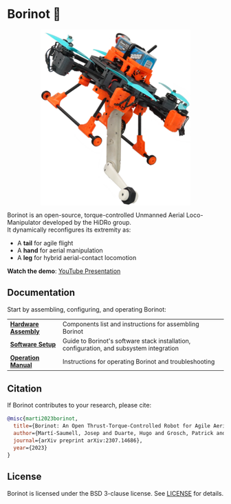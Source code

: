 # Borinot 🐝

<p align="center">
<img src="media/borinot_agile.png" width="350" align="center">
</p>

Borinot is an open-source, torque-controlled Unmanned Aerial Loco-Manipulator developed by the HiDRo group.  
It dynamically reconfigures its extremity as:
- A **tail** for agile flight  
- A **hand** for aerial manipulation  
- A **leg** for hybrid aerial-contact locomotion  

**Watch the demo**: [YouTube Presentation](https://www.youtube.com/watch?v=Ob7IIVB6P_A)

## Documentation  
Start by assembling, configuring, and operating Borinot: 

|                                             |                                                                                                                                        |
| ------------------------------------------- | -------------------------------------------------------------------------------------------------------------------------------------- |
| [**Hardware Assembly**](hardware/README.md) | Components list and instructions for assembling Borinot                                                                       |
| [**Software Setup**](software/README.md)    | Guide to Borinot's software stack installation, configuration, and subsystem integration                                               |
| [**Operation Manual**](operation/README.md) | Instructions for operating Borinot and troubleshooting |

## Citation  
If Borinot contributes to your research, please cite:  

<!-- J. Martí-Saumell, H. Duarte, P. Grosch, J. Andrade-Cetto, A. Santamaria-Navarro, J. Solà. Borinot: an open thrust-torque-controlled robot for research on agile aerial-contact motion. arXiv preprint arXiv:2307.14686, 2023.-->

```bibtex
@misc{marti2023borinot,
  title={Borinot: An Open Thrust-Torque-Controlled Robot for Agile Aerial-Contact Motion Research},
  author={Martí-Saumell, Josep and Duarte, Hugo and Grosch, Patrick and Andrade-Cetto, Juan and Santamaria-Navarro, Angel and Solà, Joan},
  journal={arXiv preprint arXiv:2307.14686},
  year={2023}
}
```

## License
Borinot is licensed under the BSD 3-clause license. See [LICENSE](LICENSE) for details.
